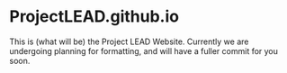 ProjectLEAD.github.io
=====================

This is (what will be) the Project LEAD Website. Currently we are undergoing planning for formatting, and will have a fuller commit for you soon.